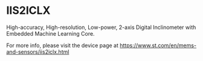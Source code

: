 # IIS2ICLX

High-accuracy, High-resolution, Low-power, 2-axis Digital Inclinometer with Embedded Machine Learning Core.

For more info, please visit the device page at https://www.st.com/en/mems-and-sensors/iis2iclx.html


